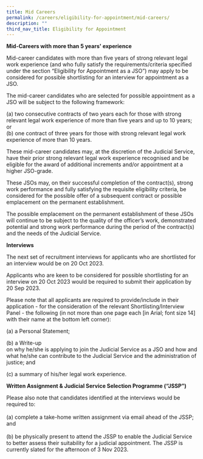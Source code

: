 ```yaml
---
title: Mid Careers
permalink: /careers/eligibility-for-appointment/mid-careers/
description: ""
third_nav_title: Eligibility for Appointment
---
```

**Mid-Careers with more than 5 years' experience**

Mid-career candidates with more than five years of strong relevant legal work experience (and who fully satisfy the requirements/criteria specified under the section “Eligibility for Appointment as a JSO”) may apply to be considered for possible shortlisting for an interview for appointment as a 
JSO.

The mid-career candidates who are selected for possible appointment as a JSO will be subject to the following framework:

(a) two consecutive contracts of two years each for those with strong relevant legal work experience of more than five years and up to 10 years; or<br>
(b) one contract of three years for those with strong relevant legal work experience of more than 10 years.


These mid-career candidates may, at the discretion of the Judicial Service, have their prior strong relevant legal work experience recognised and be eligible for the award of additional increments and/or appointment at a higher JSO-grade.

These JSOs may, on their successful completion of the contract(s), strong work performance and fully satisfying the requisite eligibility criteria, be considered for the possible offer of a subsequent contract or possible emplacement on the permanent establishment.

The possible emplacement on the permanent establishment of these JSOs will continue to be subject to the quality of the officer’s work, demonstrated potential and strong work performance during the period of the contract(s) and the needs of the Judicial Service. 

 
**Interviews**

The next set of recruitment interviews for applicants who are shortlisted for an interview would be on 20 Oct 2023.

Applicants who are keen to be considered for possible shortlisting for an interview on 20 Oct 2023 would be required to submit their application by 20 Sep 2023.

Please note that all applicants are required to provide/include in their application - for the consideration of the relevant Shortlisting/Interview Panel - the following (in not more than one page each [in Arial; font size 14] with their name at the bottom left corner):

(a) a Personal Statement;

(b) a Write-up<br> on why he/she is applying to join the Judicial Service as a JSO and how and what he/she can contribute to the Judicial Service and the administration of justice; and

(c) a summary of his/her legal work experience.

 
**Written Assignment &amp; Judicial Service Selection Programme (“JSSP”)**

Please also note that candidates identified at the interviews would be required to:
<br>
<br>
(a)	complete a take-home written assignment via email ahead of the JSSP; and 
<br>
<br>
(b)	 be physically present to attend the JSSP to enable the Judicial Service to better assess their suitability for a judicial appointment. The JSSP is currently slated for the afternoon of 3 Nov 2023.
